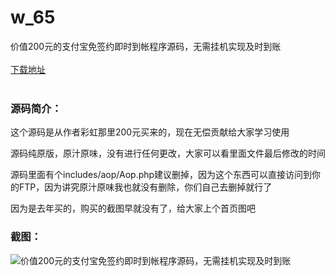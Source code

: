 # w_65
价值200元的支付宝免签约即时到帐程序源码，无需挂机实现及时到账
<br/></br>
[下载地址](https://www.uuid2.com/65.html "下载地址")
<br/></br>
<h3>源码简介：</h3>
<p>这个源码是从作者彩虹那里200元买来的，现在无偿贡献给大家学习使用<p>
<p>源码纯原版，原汁原味，没有进行任何更改，大家可以看里面文件最后修改的时间<p>
<p>源码里面有个includes/aop/Aop.php建议删掉，因为这个东西可以直接访问到你的FTP，因为讲究原汁原味我也就没有删除，你们自己去删掉就行了<p>
<p>因为是去年买的，购买的截图早就没有了，给大家上个首页图吧<p>
<h3>截图：</h3>
<img src="https://www.uuid2.com/wp-content/uploads/img/202105/6ebd6b5155.png" alt="价值200元的支付宝免签约即时到帐程序源码，无需挂机实现及时到账">
